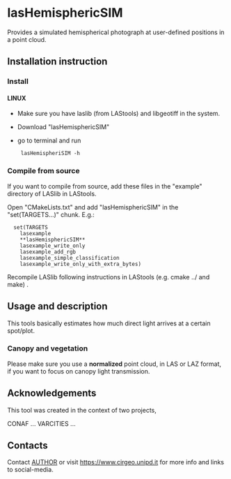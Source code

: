 # lasHemisphericSIM
Provides a simulated hemispherical photograph at user-defined positions in a point cloud. 

## Installation instruction

### Install

#### LINUX 
 - Make sure you have laslib (from LAStools) and libgeotiff in the system. 
 - Download "lasHemisphericSIM" 
 - go to terminal and run 
    
        lasHemispheriSIM -h


    
    
### Compile from source   

If you want to compile from source, add these files in the "example" directory of LASlib in LAStools. 

Open "CMakeLists.txt" and add "lasHemisphericSIM" in the "set(TARGETS...)" chunk. E.g.:
         
      set(TARGETS
      	lasexample
      	**lasHemisphericSIM**
      	lasexample_write_only
      	lasexample_add_rgb
      	lasexample_simple_classification
      	lasexample_write_only_with_extra_bytes)

Recompile LASlib following instructions in LAStools (e.g. cmake ../ and make) .

## Usage and description

This tools basically estimates how much direct light arrives at a certain spot/plot.  

### Canopy and vegetation
   
Please make sure you use a **normalized** point cloud, in LAS or LAZ format, if you want to focus on canopy light transmission.


## Acknowledgements

This tool was created in the context of two projects, 

CONAF ...
VARCITIES ... 

## Contacts   

Contact <a href=mailto:francesco.pirotti@unipd.it>AUTHOR</a> or visit https://www.cirgeo.unipd.it for more info and links to social-media. 